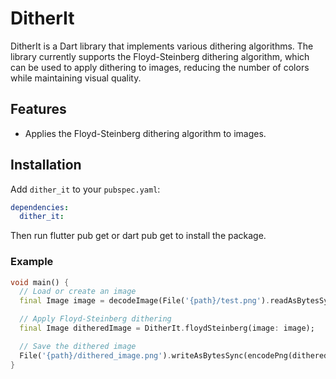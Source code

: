 # DitherIt

DitherIt is a Dart library that implements various dithering algorithms. The library currently supports the Floyd-Steinberg dithering algorithm, which can be used to apply dithering to images, reducing the number of colors while maintaining visual quality.

## Features

- Applies the Floyd-Steinberg dithering algorithm to images.

## Installation

Add `dither_it` to your `pubspec.yaml`:

```yaml
dependencies:
  dither_it:
```

Then run flutter pub get or dart pub get to install the package.

### Example
```dart
void main() {
  // Load or create an image
  final Image image = decodeImage(File('{path}/test.png').readAsBytesSync())!;

  // Apply Floyd-Steinberg dithering
  final Image ditheredImage = DitherIt.floydSteinberg(image: image);

  // Save the dithered image
  File('{path}/dithered_image.png').writeAsBytesSync(encodePng(ditheredImage));
}
  ```
